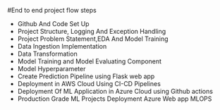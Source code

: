 #End to end project flow steps

* Github And Code Set Up
* Project Structure, Logging And Exception Handling
* Project Problem Statement,EDA And Model Training
* Data Ingestion Implementation
* Data Transformation
* Model Training and Model Evaluating Component
* Model Hyperparameter
* Create Prediction Pipeline using Flask web app
* Deployment in AWS Cloud Using CI-CD Pipelines
* Deployment Of ML Application in Azure Cloud using Github actions
* Production Grade ML Projects Deployment Azure Web app MLOPS
